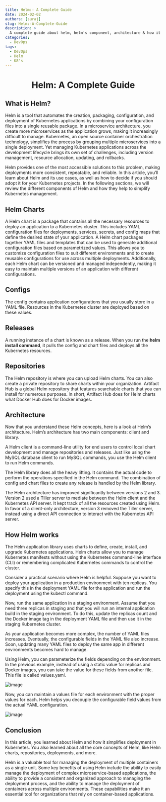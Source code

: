 ```yaml
---
title: Helm:- A Complete Guide
date: 2024-02-02
authors: [suraj]
slug: Helm:-A-Complete-Guide
description: >
  A complete guide about helm, helm's component, architecture & how it works.
categories:
  - DevOps
tags:
  - DevOps
  - Helm
  - K8's
---
```

# <p align="center">Helm: A Complete Guide</p>

## What is Helm?

Helm is a tool that automates the creation, packaging, configuration, and deployment of Kubernetes applications by combining your configuration files into a single reusable package.
In a microservice architecture, you create more microservices as the application grows, making it increasingly difficult to manage. Kubernetes, an open source container orchestration technology, simplifies the process by grouping multiple microservices into a single deployment. Yet managing Kubernetes applications across the development lifecycle brings its own set of challenges, including version management, resource allocation, updating, and rollbacks.

Helm provides one of the most accessible solutions to this problem, making deployments more consistent, repeatable, and reliable. In this article, you’ll learn about Helm and its use cases, as well as how to decide if you should adopt it for your Kubernetes projects.
In the following sections, we will review the different components of Helm and how they help to simplify Kubernetes management.

<!-- more -->

## Helm Charts

A Helm chart is a package that contains all the necessary resources to deploy an application to a Kubernetes cluster. This includes YAML configuration files for deployments, services, secrets, and config maps that define the desired state of your application.
A Helm chart packages together YAML files and templates that can be used to generate additional configuration files based on parametrized values. This allows you to customize configuration files to suit different environments and to create reusable configurations for use across multiple deployments. Additionally, each Helm chart can be versioned and managed independently, making it easy to maintain multiple versions of an application with different configurations.

## Configs
The config contains application configurations that you usually store in a YAML file. Resources in the Kubernetes cluster are deployed based on these values.

## Releases
A running instance of a chart is known as a release. When you run the **helm install command**, it pulls the config and chart files and deploys all the Kubernetes resources.

## Repositories
The Helm repository is where you can upload Helm charts. You can also create a private repository to share charts within your organization. Artifact Hub is a global Helm repository that features searchable charts that you can install for numerous purposes. In short, Artifact Hub does for Helm charts what Docker Hub does for Docker images.

## Architecture
Now that you understand these Helm concepts, here is a look at Helm’s architecture. Helm’s architecture has two main components: client and library.

A Helm client is a command-line utility for end users to control local chart development and manage repositories and releases. Just like using the MySQL database client to run MySQL commands, you use the Helm client to run Helm commands.

The Helm library does all the heavy lifting. It contains the actual code to perform the operations specified in the Helm command. The combination of config and chart files to create any release is handled by the Helm library.

The Helm architecture has improved significantly between versions 2 and 3. Version 2 used a Tiller server to mediate between the Helm client and the Kubernetes API server. It kept track of all the resources created using Helm. In favor of a client-only architecture, version 3 removed the Tiller server, instead using a direct API connection to interact with the Kubernetes API server.

## How Helm works
The Helm application library uses charts to define, create, install, and upgrade Kubernetes applications. Helm charts allow you to manage Kubernetes manifests without using the Kubernetes command-line interface (CLI) or remembering complicated Kubernetes commands to control the cluster.

Consider a practical scenario where Helm is helpful. Suppose you want to deploy your application in a production environment with ten replicas. You specify this in the deployment YAML file for the application and run the deployment using the kubectl command.

Now, run the same application in a staging environment. Assume that you need three replicas in staging and that you will run an internal application build in the staging environment. To do this, update the replicas count and the Docker image tag in the deployment YAML file and then use it in the staging Kubernetes cluster.

As your application becomes more complex, the number of YAML files increases. Eventually, the configurable fields in the YAML file also increase. Soon, updating many YAML files to deploy the same app in different environments becomes hard to manage.

Using Helm, you can parameterize the fields depending on the environment. In the previous example, instead of using a static value for replicas and Docker images, you can take the value for these fields from another file. This file is called values.yaml.

![image](https://github.com/SurajJaiswal2002/blogs/assets/143254595/915b6aec-63c2-4277-b687-45eb56ccda03)

Now, you can maintain a values file for each environment with the proper values for each. Helm helps you decouple the configurable field values from the actual YAML configuration.

![image](https://github.com/SurajJaiswal2002/blogs/assets/143254595/2f07d04a-f13e-412d-b79b-ea2641ae304d)

## Conclusion
In this article, you learned about Helm and how it simplifies deployment in Kubernetes. You also learned about all the core concepts of Helm, like Helm charts, repositories, deployments, and more.

Helm is a valuable tool for managing the deployment of multiple containers as a single unit. Some key benefits of using Helm include the ability to easily manage the deployment of complex microservice-based applications, the ability to provide a consistent and organized approach to managing the deployment process, and the ability to manage the deployment of containers across multiple environments. These capabilities make it an essential tool for organizations that rely on container-based applications.
